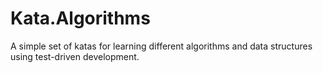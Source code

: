 # Kata.Algorithms
A simple set of katas for learning different algorithms and data structures using test-driven development.

